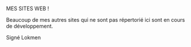MES SITES WEB !

Beaucoup de mes autres sites qui ne sont pas répertorié ici sont en cours de développement.

Signé Lokmen
